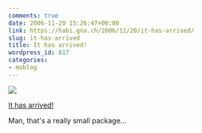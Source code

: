 ```yaml
---
comments: true
date: 2006-11-20 15:26:47+00:00
link: https://habi.gna.ch/2006/11/20/it-has-arrived/
slug: it-has-arrived
title: It has arrived!
wordpress_id: 817
categories:
- moblog
---
```



 [![](https://static.flickr.com/106/301946595_5ac248a99d_m.jpg)](https://www.flickr.com/photos/habi/301946595/)
   

 
  [It has arrived!](https://www.flickr.com/photos/habi/301946595/)
    

 



Man, that's a really small package...
  

